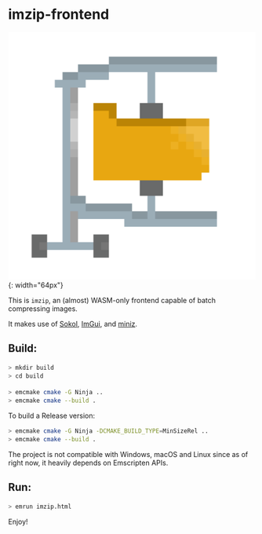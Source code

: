 # imzip-frontend

![Logo](logo.png){: width="64px"}

This is `imzip`, an (almost) WASM-only frontend capable of batch compressing images.

It makes use of [Sokol](https://github.com/floooh/sokol), [ImGui](https://github.com/ocornut/imgui), and [miniz](https://github.com/richgel999/miniz).

## Build:

```bash
> mkdir build
> cd build

> emcmake cmake -G Ninja ..
> emcmake cmake --build .
```

To build a Release version:

```bash
> emcmake cmake -G Ninja -DCMAKE_BUILD_TYPE=MinSizeRel ..
> emcmake cmake --build .
```

The project is not compatible with Windows, macOS and Linux since as of right now, it heavily depends on Emscripten APIs.

## Run:

```bash
> emrun imzip.html
```

Enjoy!
